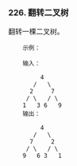### 226. 翻转二叉树

翻转一棵二叉树。

```
    示例：
    
    输入：
    
         4
       /   \
      2     7
     / \   / \
    1   3 6   9
    输出：
    
         4
       /   \
      7     2
     / \   / \
    9   6 3   1

```